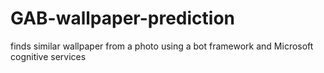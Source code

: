 # GAB-wallpaper-prediction
finds similar wallpaper from a photo using a bot framework and Microsoft cognitive services
